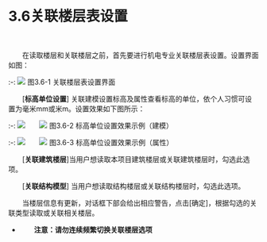 
# 3.6关联楼层表设置
<br/>

&emsp;&emsp;在读取楼层和关联楼层之前，首先要进行机电专业关联楼层表设置。设置界面如图：
<br/>

:-: ![](images/102.png)
图3.6-1 关联楼层表设置界面
<br/>

&emsp;&emsp;[**标高单位设置**] 关联建模设置标高及属性查看标高的单位，依个人习惯可设置为毫米mm或米m。设置效果如下图所示：
<br/>

:-: ![](images/103.png)&emsp;&emsp;![](images/104.png)
图3.6-2 标高单位设置效果示例（建模）
<br/>

:-: ![](images/105.png)&emsp;&emsp;![](images/106.png)
图3.6-3 标高单位设置效果示例（属性）
<br/>

&emsp;&emsp;[**关联建筑楼层**\]当用户想读取本项目建筑楼层或关联建筑楼层时，勾选此选项。

&emsp;&emsp;[**关联结构模型**\] 当用户想读取结构楼层或关联结构楼层时，勾选此选项。

&emsp;&emsp;当楼层信息有更新，对话框下部会给出相应警告，点击\[确定\]，根据勾选的关联类型读取或关联相关楼层。

* &emsp;&emsp;**注意：请勿连续频繁切换关联楼层选项**